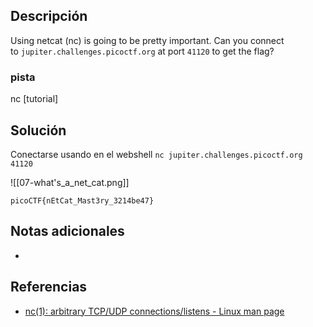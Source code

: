 ## Descripción 

Using netcat (nc) is going to be pretty important. Can you connect to `jupiter.challenges.picoctf.org` at port `41120` to get the flag?

### pista

nc [tutorial]

## Solución

Conectarse usando en el webshell `nc jupiter.challenges.picoctf.org 41120`


![[07-what's_a_net_cat.png]]

```
picoCTF{nEtCat_Mast3ry_3214be47}
```

## Notas adicionales

- 
## Referencias

- [nc(1): arbitrary TCP/UDP connections/listens - Linux man page](https://linux.die.net/man/1/nc)